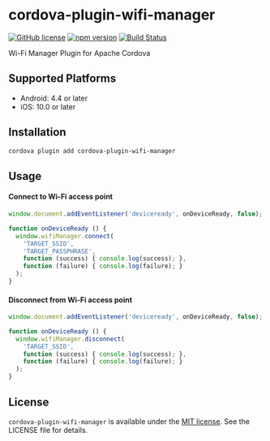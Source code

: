 # cordova-plugin-wifi-manager

[![GitHub license](https://img.shields.io/badge/license-MIT-blue.svg)](https://github.com/sushichop/cordova-plugin-wifi-manager/blob/master/LICENSE)
[![npm version](https://img.shields.io/npm/v/cordova-plugin-wifi-manager.svg?colorB=blue)](https://www.npmjs.com/package/cordova-plugin-wifi-manager)
[![Build Status](https://img.shields.io/travis/sushichop/cordova-plugin-wifi-manager/master.svg)](https://travis-ci.org/sushichop/cordova-plugin-wifi-manager)

Wi-Fi Manager Plugin for Apache Cordova

## Supported Platforms

- Android: 4.4 or later
- iOS: 10.0 or later

## Installation

```bash
cordova plugin add cordova-plugin-wifi-manager
```

## Usage

#### Connect to Wi-Fi access point

```javascript
window.document.addEventListener('deviceready', onDeviceReady, false);

function onDeviceReady () {
  window.wifiManager.connect(
    'TARGET_SSID',
    'TARGET_PASSPHRASE',
    function (success) { console.log(success); },
    function (failure) { console.log(failure); }
  );
}
```

#### Disconnect from Wi-Fi access point

```javascript
window.document.addEventListener('deviceready', onDeviceReady, false);

function onDeviceReady () {
  window.wifiManager.disconnect(
    'TARGET_SSID',
    function (success) { console.log(success); },
    function (failure) { console.log(failure); }
  );
}
```

## License

[MIT]: http://www.opensource.org/licenses/mit-license

`cordova-plugin-wifi-manager` is available under the [MIT license][MIT]. See the LICENSE file for details.
